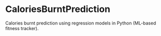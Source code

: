 # CaloriesBurntPrediction
Calories burnt prediction using regression models in Python (ML-based fitness tracker).
